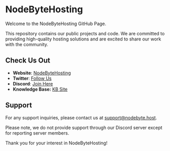 # NodeByteHosting

Welcome to the NodeByteHosting GitHub Page.

This repository contains our public projects and code. We are committed to providing high-quality hosting solutions and are excited to share our work with the community.

## Check Us Out

- **Website**: [NodeByteHosting](https://nodebyte.host)
- **Twitter**: [Follow Us](https://twitter.com/NodeByteHosting)
- **Discord**: [Join Here](https://discord.gg/2TgjJzrxm4)
- **Knowledge Base:** [KB Site](https://nodebyte.host/kb)

## Support

For any support inquiries, please contact us at [support@nodebyte.host](mailto:support@nodebyte.host). 

Please note, we do not provide support through our Discord server except for reporting server members.

Thank you for your interest in NodeByteHosting!
